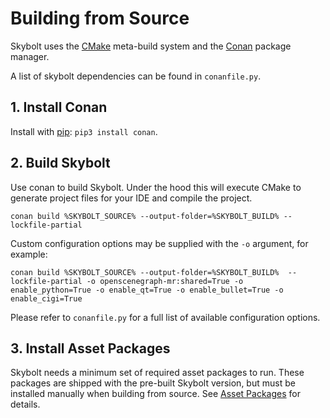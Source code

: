 # Building from Source
Skybolt uses the [CMake](https://cmake.org) meta-build system and the [Conan](https://conan.io/) package manager.

A list of skybolt dependencies can be found in `conanfile.py`.

## 1. Install Conan
Install with [pip](https://pypi.org/project/pip): ```pip3 install conan```.

## 2. Build Skybolt
Use conan to build Skybolt. Under the hood this will execute CMake to generate project files for your IDE and compile the project.
```
conan build %SKYBOLT_SOURCE% --output-folder=%SKYBOLT_BUILD% --lockfile-partial
```
Custom configuration options may be supplied with the `-o` argument, for example:
```
conan build %SKYBOLT_SOURCE% --output-folder=%SKYBOLT_BUILD%  --lockfile-partial -o openscenegraph-mr:shared=True -o enable_python=True -o enable_qt=True -o enable_bullet=True -o enable_cigi=True
```
Please refer to `conanfile.py` for a full list of available configuration options.

## 3. Install Asset Packages
Skybolt needs a minimum set of required asset packages to run. These packages are shipped with the pre-built Skybolt version, but must be installed manually when building from source. See [Asset Packages](asset_packages.md) for details.